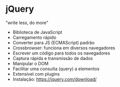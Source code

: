 # jQuery
"write less, do more"
- Biblioteca de JavaScript
- Carregamento rápido
- Converter para JS (ECMAScript) padrão
- Crossbrowser: funciona em diversos navegadores
- Escrever um código para todos os navegadores
- Captura rápida e transmissão de dados
- Manipular o DOM
- Facilitar uma consulta (query) a elementos
- Extensível com plugins
- Instalação: https://jquery.com/download/
